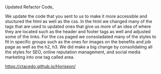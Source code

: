 Updated Refactor Code,

We update the code that you sent to us to make it more accessible and stuctured the html as well as the css. In the html we changed many of the tags that are used to updated ones that give us more of an idea of where they are located such as the header and footer tags as well and adjusted some of the links. For the css paged we consoladated many of the styles to fit in specific groups such as the ones for images on the benefits and job page as well as the h2, h3. We did make a big change by consolidating all the styles for SEO, online reputation management, and social media marketing into one tag called area.

https://ctacedo.github.io/Horiseon/
